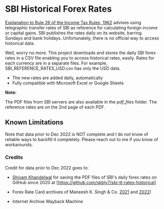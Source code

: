# SBI Historical Forex Rates

[Explanation to Rule 26 of the Income Tax Rules, 1962](https://incometaxindia.gov.in/_layouts/15/dit/pages/viewer.aspx?grp=rule&cname=cmsid&cval=103120000000007372&searchfilter=%5B%7B%22crawledpropertykey%22:0,%22value%22:%22income-tax+rules%22,%22searchoperand%22:2%7D,%7B%22crawledpropertykey%22:1,%22value%22:%22rule%22,%22searchoperand%22:2%7D%5D&k=income+tax,income+tax&isdlg=0) advises using telegraphic transfer rates of SBI as reference for calculating foreign income or capital gains. SBI publishes the rates daily on its website, barring Sundays and bank holidays. Unfortunately, there is no official way to access historical data.

Well, worry no more. This project downloads and stores the daily SBI forex rates in a CSV file enabling you to access historical rates, easily. Rates for each currency are in a separate files. For example, SBI_REFERENCE_RATES_USD.csv has only the USD data.

- The new rates are added daily, automatically
- Fully compatible with Microsoft Excel or Google Sheets

**Note:**

The PDF files from SBI servers are also available in the *pdf_files* folder. The reference rates are on the 2nd page of each PDF.

## Known Limitations

Note that data prior to Dec 2022 is NOT complete and I do not know of reliable ways to backfill it completely. Please reach out to me if you know of workarounds.

### Credits

Credit for data prior to Dec 2022 goes to:

- [Shivam Khandelwal](https://github.com/skbly7) for saving the PDF files of SBI's daily forex rates on GitHub since 2020 at [https://github.com/skbly7/sbi-tt-rates-historical]

- Forex Rate Card archives of Maneesh K. Singh & Co. [2021](https://mksco.in/forex-card-rates-2021/) and [2022](https://mksco.in/forex-card-rates-2022/))

- Internet Archive Wayback Machine